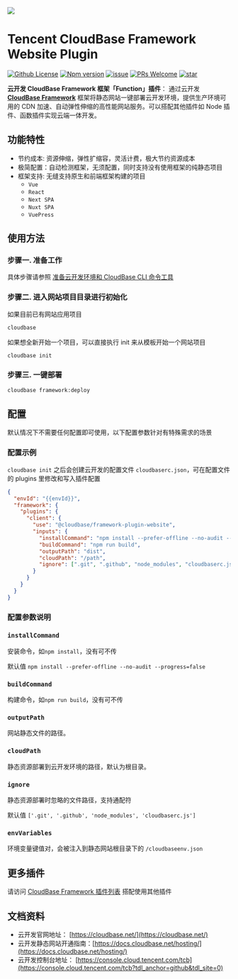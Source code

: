 <a href="https://github.com/TencentCloudBase/cloudbase-framework/tree/master/packages/framework-plugin-website"><img src="https://main.qcloudimg.com/raw/abbc0f23ee92e8f4665ab316b6126d33.jpg"></a>

# Tencent CloudBase Framework Website Plugin

[![Github License](https://img.shields.io/github/license/TencentCloudBase/cloudbase-framework)](LICENSE)
[![Npm version](https://img.shields.io/npm/v/@cloudbase/framework-plugin-website)](https://www.npmjs.com/package/@cloudbase/framework-plugin-website)
[![issue](https://img.shields.io/github/issues/TencentCloudBase/cloudbase-framework)](https://github.com/TencentCloudBase/cloudbase-framework/issues)
[![PRs Welcome](https://img.shields.io/badge/PRs-welcome-brightgreen.svg)](https://github.com/TencentCloudBase/cloudbase-framework/pulls)
[![star](https://img.shields.io/github/stars/TencentCloudBase/cloudbase-framework?style=social)](https://github.com/TencentCloudBase/cloudbase-framework)

**云开发 CloudBase Framework 框架「Function」插件**： 通过云开发 **[CloudBase Framework](https://github.com/TencentCloudBase/cloudbase-framework)** 框架将静态网站一键部署云开发环境，提供生产环境可用的 CDN 加速、自动弹性伸缩的高性能网站服务。可以搭配其他插件如 Node 插件、函数插件实现云端一体开发。

## 功能特性

- 节约成本: 资源伸缩，弹性扩缩容，灵活计费，极大节约资源成本
- 极简配置：自动检测框架，无须配置，同时支持没有使用框架的纯静态项目
- 框架支持: 无缝支持原生和前端框架构建的项目
  - `Vue`
  - `React`
  - `Next SPA`
  - `Nuxt SPA`
  - `VuePress`

## 使用方法

### 步骤一. 准备工作

具体步骤请参照 [准备云开发环境和 CloudBase CLI 命令工具](../../CLI_GUIDE.md)

### 步骤二. 进入网站项目目录进行初始化

如果目前已有网站应用项目

```bash
cloudbase
```

如果想全新开始一个项目，可以直接执行 init 来从模板开始一个网站项目

```bash
cloudbase init
```

### 步骤三. 一键部署

```bash
cloudbase framework:deploy
```

## 配置

默认情况下不需要任何配置即可使用，以下配置参数针对有特殊需求的场景

### 配置示例

`cloudbase init` 之后会创建云开发的配置文件 `cloudbaserc.json`，可在配置文件的 plugins 里修改和写入插件配置

```json
{
  "envId": "{{envId}}",
  "framework": {
    "plugins": {
      "client": {
        "use": "@cloudbase/framework-plugin-website",
        "inputs": {
          "installCommand": "npm install --prefer-offline --no-audit --progress=false",
          "buildCommand": "npm run build",
          "outputPath": "dist",
          "cloudPath": "/path",
          "ignore": [".git", ".github", "node_modules", "cloudbaserc.js"]
        }
      }
    }
  }
}
```

### 配置参数说明

### `installCommand`

安装命令，如`npm install`，没有可不传

默认值 `npm install --prefer-offline --no-audit --progress=false`

### `buildCommand`

构建命令，如`npm run build`，没有可不传

### `outputPath`

网站静态文件的路径。

### `cloudPath`

静态资源部署到云开发环境的路径，默认为根目录。

### `ignore`

静态资源部署时忽略的文件路径，支持通配符

默认值 `['.git', '.github', 'node_modules', 'cloudbaserc.js']`

### `envVariables`

环境变量键值对，会被注入到静态网站根目录下的 `/cloudbaseenv.json`

## 更多插件

请访问 [CloudBase Framework 插件列表](https://github.com/TencentCloudBase/cloudbase-framework#%E7%9B%AE%E5%89%8D%E6%94%AF%E6%8C%81%E7%9A%84%E6%8F%92%E4%BB%B6%E5%88%97%E8%A1%A8) 搭配使用其他插件

## 文档资料

- 云开发官网地址： [https://cloudbase.net/](https://cloudbase.net/)
- 云开发静态网站开通指南：[https://docs.cloudbase.net/hosting/](https://docs.cloudbase.net/hosting/)
- 云开发控制台地址： [https://console.cloud.tencent.com/tcb](https://console.cloud.tencent.com/tcb?tdl_anchor=github&tdl_site=0)
